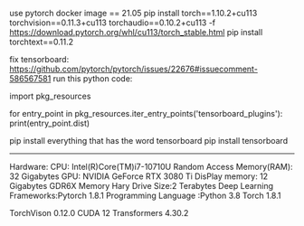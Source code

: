 use pytorch docker image == 21.05
pip install torch==1.10.2+cu113 torchvision==0.11.3+cu113 torchaudio==0.10.2+cu113 -f https://download.pytorch.org/whl/cu113/torch_stable.html
pip install torchtext==0.11.2

fix tensorboard: https://github.com/pytorch/pytorch/issues/22676#issuecomment-586567581
run this python code:

import pkg_resources

for entry_point in pkg_resources.iter_entry_points('tensorboard_plugins'):
    print(entry_point.dist)

[//]: # (pip uninstall nvidia-tensorboard nvidia-tensorboard-plugin-dlprof)
pip install everything that has the word tensorboard
pip install tensorboard

------------------------------
Hardware:
CPU: Intel(R)Core(TM)i7-10710U
Random Access Memory(RAM): 32 Gigabytes
GPU: NVIDIA GeForce RTX 3080 Ti
DisPlay memory: 12 Gigabytes GDR6X Memory
Hary Drive Size:2 Terabytes
Deep Learning Frameworks:Pytorch 1.8.1
Programming Language :Python 3.8
Torch 1.8.1

TorchVison 0.12.0
CUDA 12
Transformers 4.30.2